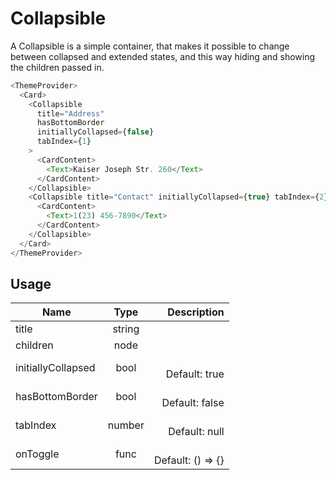 <!--
This is an auto-generated markdown.
You can change it in "src/molecules/Collapsible.jsx" and run build:docs to update this file.
-->

# Collapsible

A Collapsible is a simple container, that makes it possible to change between collapsed and extended states, and this way hiding and showing the children passed in.

```js
<ThemeProvider>
  <Card>
    <Collapsible
      title="Address"
      hasBottomBorder
      initiallyCollapsed={false}
      tabIndex={1}
    >
      <CardContent>
        <Text>Kaiser Joseph Str. 260</Text>
      </CardContent>
    </Collapsible>
    <Collapsible title="Contact" initiallyCollapsed={true} tabIndex={2}>
      <CardContent>
        <Text>1(23) 456-7890</Text>
      </CardContent>
    </Collapsible>
  </Card>
</ThemeProvider>
```

## Usage

| Name               |  Type  |           Description |
| ------------------ | :----: | --------------------: |
| title              | string |
| children           |  node  |
| initiallyCollapsed |  bool  |     <br>Default: true |
| hasBottomBorder    |  bool  |    <br>Default: false |
| tabIndex           | number |     <br>Default: null |
| onToggle           |  func  | <br>Default: () => {} |
